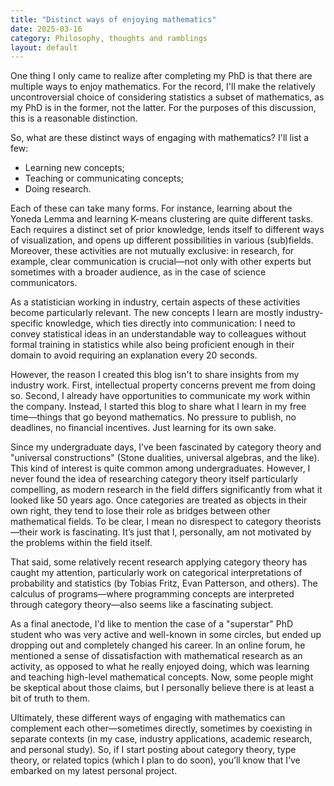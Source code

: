 ```yaml
---
title: "Distinct ways of enjoying mathematics"
date: 2025-03-16
category: Philosophy, thoughts and ramblings
layout: default
---
```


One thing I only came to realize after completing my PhD is that there are multiple ways to enjoy mathematics. For the record, I'll make the relatively uncontroversial choice of considering statistics a subset of mathematics, as my PhD is in the former, not the latter. For the purposes of this discussion, this is a reasonable distinction.

So, what are these distinct ways of engaging with mathematics? I'll list a few:

* Learning new concepts;
* Teaching or communicating concepts;
* Doing research.

Each of these can take many forms. For instance, learning about the Yoneda Lemma and learning K-means clustering are quite different tasks. Each requires a distinct set of prior knowledge, lends itself to different ways of visualization, and opens up different possibilities in various (sub)fields. Moreover, these activities are not mutually exclusive: in research, for example, clear communication is crucial—not only with other experts but sometimes with a broader audience, as in the case of science communicators.

As a statistician working in industry, certain aspects of these activities become particularly relevant. The new concepts I learn are mostly industry-specific knowledge, which ties directly into communication: I need to convey statistical ideas in an understandable way to colleagues without formal training in statistics while also being proficient enough in their domain to avoid requiring an explanation every 20 seconds.

However, the reason I created this blog isn't to share insights from my industry work. First, intellectual property concerns prevent me from doing so. Second, I already have opportunities to communicate my work within the company. Instead, I started this blog to share what I learn in my free time—things that go beyond mathematics. No pressure to publish, no deadlines, no financial incentives. Just learning for its own sake.

Since my undergraduate days, I’ve been fascinated by category theory and "universal constructions" (Stone dualities, universal algebras, and the like). This kind of interest is quite common among undergraduates. However, I never found the idea of researching category theory itself particularly compelling, as modern research in the field differs significantly from what it looked like 50 years ago. Once categories are treated as objects in their own right, they tend to lose their role as bridges between other mathematical fields. To be clear, I mean no disrespect to category theorists—their work is fascinating. It’s just that I, personally, am not motivated by the problems within the field itself.

That said, some relatively recent research applying category theory has caught my attention, particularly work on categorical interpretations of probability and statistics (by Tobias Fritz, Evan Patterson, and others). The calculus of programs—where programming concepts are interpreted through category theory—also seems like a fascinating subject.

As a final anectode, I'd like to mention the case of a "superstar" PhD student who was very active and well-known in some circles, but ended up dropping out and completely changed his career. In an online forum, he mentioned a sense of dissatisfaction with mathematical research as an activity, as opposed to what he really enjoyed doing, which was learning and teaching high-level mathematical concepts. Now, some people might be skeptical about those claims, but I personally believe there is at least a bit of truth to them.

Ultimately, these different ways of engaging with mathematics can complement each other—sometimes directly, sometimes by coexisting in separate contexts (in my case, industry applications, academic research, and personal study). So, if I start posting about category theory, type theory, or related topics (which I plan to do soon), you’ll know that I’ve embarked on my latest personal project.
